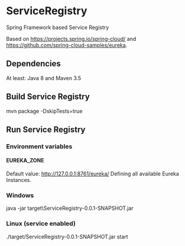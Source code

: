# ServiceRegistry
Spring Framework based Service Registry

Based on https://projects.spring.io/spring-cloud/ and https://github.com/spring-cloud-samples/eureka.

## Dependencies
At least: Java 8 and Maven 3.5

## Build Service Registry
mvn package -DskipTests=true

## Run Service Registry
### Environment variables
#### EUREKA_ZONE 
Default value: http://127.0.0.1:8761/eureka/
Defining all available Eureka Instances.

### Windows
java -jar target\ServiceRegistry-0.0.1-SNAPSHOT.jar

### Linux (service enabled)
./target/ServiceRegistry-0.0.1-SNAPSHOT.jar start

